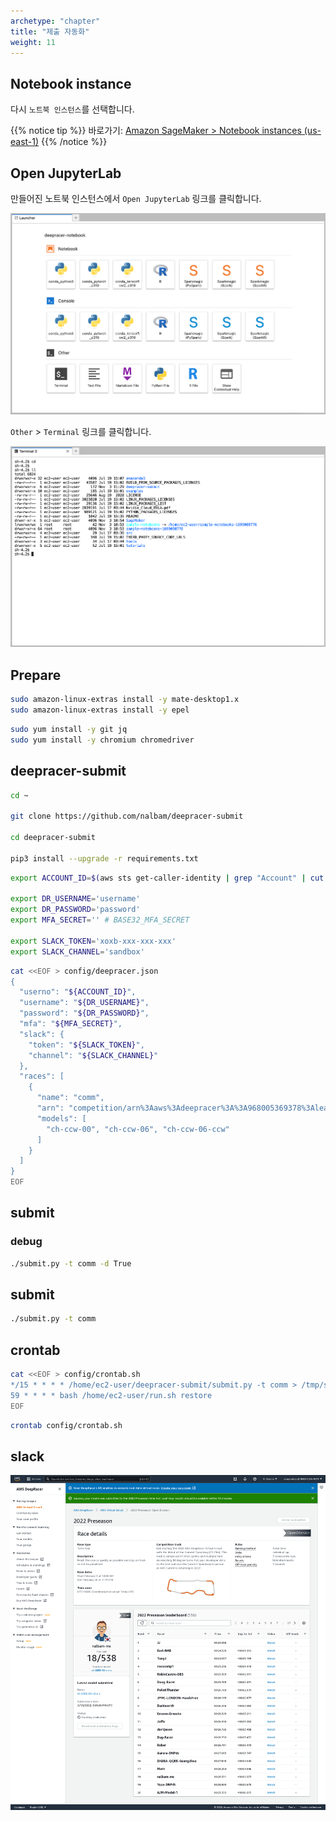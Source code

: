 ```yaml
---
archetype: "chapter"
title: "제출 자동화"
weight: 11
---
```


## Notebook instance

다시 `노트북 인스턴스`를 선택합니다.

{{% notice tip %}}
바로가기: [Amazon SageMaker > Notebook instances (us-east-1)](https://us-east-1.console.aws.amazon.com/sagemaker/home?region=us-east-1#/notebook-instances)
{{% /notice %}}

## Open JupyterLab

만들어진 노트북 인스턴스에서 `Open JupyterLab` 링크를 클릭합니다.

![](./images/automation-01.png)

`Other` > `Terminal` 링크를 클릭합니다.

![](./images/automation-02.png)

## Prepare

```bash
sudo amazon-linux-extras install -y mate-desktop1.x
sudo amazon-linux-extras install -y epel
```

```bash
sudo yum install -y git jq
sudo yum install -y chromium chromedriver
```

## deepracer-submit

```bash
cd ~

git clone https://github.com/nalbam/deepracer-submit

cd deepracer-submit

pip3 install --upgrade -r requirements.txt
```

```bash
export ACCOUNT_ID=$(aws sts get-caller-identity | grep "Account" | cut -d'"' -f4)

export DR_USERNAME='username'
export DR_PASSWORD='password'
export MFA_SECRET='' # BASE32_MFA_SECRET

export SLACK_TOKEN='xoxb-xxx-xxx-xxx'
export SLACK_CHANNEL='sandbox'
```

```bash
cat <<EOF > config/deepracer.json
{
  "userno": "${ACCOUNT_ID}",
  "username": "${DR_USERNAME}",
  "password": "${DR_PASSWORD}",
  "mfa": "${MFA_SECRET}",
  "slack": {
    "token": "${SLACK_TOKEN}",
    "channel": "${SLACK_CHANNEL}"
  },
  "races": [
    {
      "name": "comm",
      "arn": "competition/arn%3Aaws%3Adeepracer%3A%3A968005369378%3Aleaderboard%2Fc2952386-1b8d-4610-ab54-5512e6656d68",
      "models": [
        "ch-ccw-00", "ch-ccw-06", "ch-ccw-06-ccw"
      ]
    }
  ]
}
EOF
```

## submit

### debug

```bash
./submit.py -t comm -d True
```

## submit

```bash
./submit.py -t comm
```

## crontab

```bash
cat <<EOF > config/crontab.sh
*/15 * * * * /home/ec2-user/deepracer-submit/submit.py -t comm > /tmp/submit-pro.log 2>&1
59 * * * * bash /home/ec2-user/run.sh restore
EOF
```

```bash
crontab config/crontab.sh
```

## slack

![](./images/submit-tt.png)
